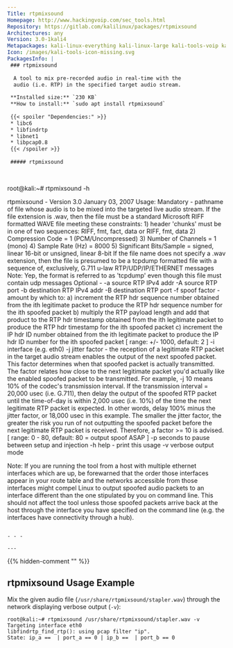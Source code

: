 ```yaml
---
Title: rtpmixsound
Homepage: http://www.hackingvoip.com/sec_tools.html
Repository: https://gitlab.com/kalilinux/packages/rtpmixsound
Architectures: any
Version: 3.0-1kali4
Metapackages: kali-linux-everything kali-linux-large kali-tools-voip kali-tools-vulnerability 
Icon: /images/kali-tools-icon-missing.svg
PackagesInfo: |
 ### rtpmixsound
 
  A tool to mix pre-recorded audio in real-time with the
  audio (i.e. RTP) in the specified target audio stream.
 
 **Installed size:** `230 KB`  
 **How to install:** `sudo apt install rtpmixsound`  
 
 {{< spoiler "Dependencies:" >}}
 * libc6 
 * libfindrtp
 * libnet1 
 * libpcap0.8 
 {{< /spoiler >}}
 
 ##### rtpmixsound
 
 
 ```
 root@kali:~# rtpmixsound -h
 
 rtpmixsound - Version 3.0
               January 03, 2007
  Usage:
  Mandatory -
 	pathname of file whose audio is to be mixed into the
 	    targeted live audio stream. If the file extension is
 	    .wav, then the file must be a standard Microsoft
 	    RIFF formatted WAVE file meeting these constraints:
 	      1) header 'chunks' must be in one of two sequences:
 	           RIFF, fmt, fact, data
 	             or
 	           RIFF, fmt, data
 	      2) Compression Code = 1 (PCM/Uncompressed)
 	      3) Number of Channels = 1 (mono)
 	      4) Sample Rate (Hz) = 8000
 	      5) Significant Bits/Sample =
 	              signed,   linear 16-bit or
 	              unsigned, linear  8-bit
 	    If the file name does not specify a .wav extension,
 	    then the file is presumed to be a tcpdump formatted
 	    file with a sequence of, exclusively, G.711 u-law
 	    RTP/UDP/IP/ETHERNET messages
 	    Note: Yep, the format is referred to as 'tcpdump'
 	          even though this file must contain udp messages
  Optional -
 	-a source RTP IPv4 addr
 	-A source RTP port
 	-b destination RTP IPv4 addr
 	-B destination RTP port
 	-f spoof factor - amount by which to:
 	     a) increment the RTP hdr sequence number obtained
 	        from the ith legitimate packet to produce the
 	        RTP hdr sequence number for the ith spoofed packet
 	     b) multiply the RTP payload length and add that
 	        product to the RTP hdr timestamp obtained from
 	        the ith legitimate packet to produce the RTP hdr
 	        timestamp for the ith spoofed packet
 	     c) increment the IP hdr ID number obtained from the
 	        ith legitimate packet to produce the IP hdr ID
 	        number for the ith spoofed packet
 	   [ range: +/- 1000, default: 2 ]
 	-i interface (e.g. eth0)
 	-j jitter factor - the reception of a legitimate RTP
 	     packet in the target audio stream enables the output
 	     of the next spoofed packet. This factor determines
 	     when that spoofed packet is actually transmitted.
 	     The factor relates how close to the next legitimate
 	     packet you'd actually like the enabled spoofed packet
 	     to be transmitted. For example, -j 10 means 10% of
 	     the codec's transmission interval. If the transmission
 	     interval = 20,000 usec (i.e. G.711), then delay the
 	     output of the spoofed RTP packet until the time-of-day
 	     is within 2,000 usec (i.e. 10%) of the time the next
 	     legitimate RTP packet is expected. In other words,
 	     delay 100% minus the jitter factor, or 18,000 usec
 	     in this example. The smaller the jitter factor, the
 	     greater the risk you run of not outputting the
 	     spoofed packet before the next legitimate RTP packet
 	     is received. Therefore, a factor >= 10 is advised.
 	   [ range: 0 - 80, default: 80 = output spoof ASAP ]
 	-p seconds to pause between setup and injection
 	-h help - print this usage
 	-v verbose output mode
 
 Note: If you are running the tool from a host with multiple
       ethernet interfaces which are up, be forewarned that
       the order those interfaces appear in your route table
       and the networks accessible from those interfaces might
       compel Linux to output spoofed audio packets to an
       interface different than the one stipulated by you on
       command line. This should not affect the tool unless
       those spoofed packets arrive back at the host through
       the interface you have specified on the command line
       (e.g. the interfaces have connectivity through a hub).
 ```
 
 - - -
 
---
```

{{% hidden-comment "<!--Do not edit anything above this line-->" %}}

## rtpmixsound Usage Example

Mix the given audio file (`/usr/share/rtpmixsound/stapler.wav`) through the network displaying verbose output (`-v`):

```
root@kali:~# rtpmixsound /usr/share/rtpmixsound/stapler.wav -v
Targeting interface eth0
libfindrtp_find_rtp(): using pcap filter "ip".
State: ip_a ==  | port_a == 0 | ip_b ==  | port_b == 0
```
